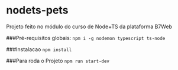 # nodets-pets
Projeto feito no módulo do curso de Node+TS da plataforma B7Web

###Pré-requisitos globais:
`npm i -g nodemon typescript ts-node`

###Instalacao
`npm install`

###Para roda o Projeto
`npm run start-dev`
